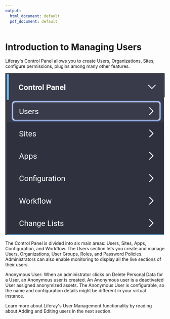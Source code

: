 ```yaml
---
output:
  html_document: default
  pdf_document: default
---
```

# Introduction to Managing Users

Liferay's Control Panel allows you to create Users, Organizations, Sites, configure permissions, plugins among many other features.

![Figure 1: Administrators can access the Control Panel from the Product Menu.](./img/usrmgmt-control-panel.png "User Management Control Panel")

The Control Panel is divided into six main areas: Users, Sites, Apps, Configuration, and Workflow. The Users section lets you create and manage Users, Organizations, User Groups, Roles, and Password Policies. Administrators can also enable monitoring to display all the live sections of their users.

Anonymous User: When an administrator clicks on Delete Personal Data for a User, an Anonymous user is created. An Anonymous user is a deactivated User assigned anonymized assets. The Anonymous User is configurable, so the name and configuration details might be different in your virtual instance.

Learn more about Liferay's User Management functionality by reading about Adding and Editing users in the next section.

